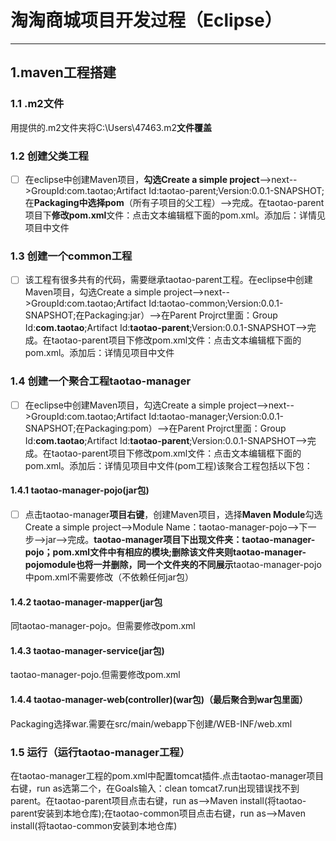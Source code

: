 # 淘淘商城项目开发过程（Eclipse）
* * *
## 1.maven工程搭建
### 1.1 .m2文件
用提供的.m2文件夹将C:\Users\47463\.m2**文件覆盖**
### 1.2 创建父类工程
- [ ] 在eclipse中创建Maven项目，**勾选Create a simple project**-->next-->GroupId:com.taotao;Artifact Id:taotao-parent;Version:0.0.1-SNAPSHOT;在**Packaging中选择pom**（所有子项目的父工程）-->完成。在taotao-parent项目下**修改pom.xml**文件：点击文本编辑框下面的pom.xml。添加后：详情见项目中文件
### 1.3 创建一个common工程
- [ ] 该工程有很多共有的代码，需要继承taotao-parent工程。在eclipse中创建Maven项目，勾选Create a simple project-->next-->GroupId:com.taotao;Artifact Id:taotao-common;Version:0.0.1-SNAPSHOT;在Packaging:jar）-->在Parent Projrct里面：Group Id:**com.taotao**;Artifact Id:**taotao-parent**;Version:0.0.1-SNAPSHOT-->完成。在taotao-parent项目下修改pom.xml文件：点击文本编辑框下面的pom.xml。添加后：详情见项目中文件
### 1.4 创建一个聚合工程taotao-manager
- [ ] 在eclipse中创建Maven项目，勾选Create a simple project-->next-->GroupId:com.taotao;Artifact Id:taotao-manager;Version:0.0.1-SNAPSHOT;在Packaging:pom）-->在Parent Projrct里面：Group Id:**com.taotao**;Artifact Id:**taotao-parent**;Version:0.0.1-SNAPSHOT-->完成。在taotao-parent项目下修改pom.xml文件：点击文本编辑框下面的pom.xml。添加后：详情见项目中文件(pom工程)该聚合工程包括以下包：
####  1.4.1 taotao-manager-pojo(jar包)
- [ ] 点击taotao-manager**项目右键**，创建Maven项目，选择**Maven Module**勾选Create a simple project-->Module Name：taotao-manager-pojo-->下一步-->jar-->完成。**taotao-manager项目下出现文件夹：taotao-manager-pojo；pom.xml文件中有相应的模块;删除该文件夹则taotao-manager-pojomodule也将一并删除，同一个文件夹的不同展示**taotao-manager-pojo中pom.xml不需要修改（不依赖任何jar包）
#### 1.4.2 taotao-manager-mapper(jar包
同taotao-manager-pojo。但需要修改pom.xml
#### 1.4.3 taotao-manager-service(jar包)
taotao-manager-pojo.但需要修改pom.xml
#### 1.4.4 taotao-manager-web(controller)(war包)（最后聚合到war包里面）
Packaging选择war.需要在src/main/webapp下创建/WEB-INF/web.xml
### 1.5 运行（运行taotao-manager工程）
在taotao-manager工程的pom.xml中配置tomcat插件.点击taotao-manager项目右键，run as选第二个，在Goals输入：clean tomcat7.run出现错误找不到parent。在taotao-parent项目点击右键，run as-->Maven install(将taotao-parent安装到本地仓库);在taotao-common项目点击右键，run as-->Maven install(将taotao-common安装到本地仓库)
